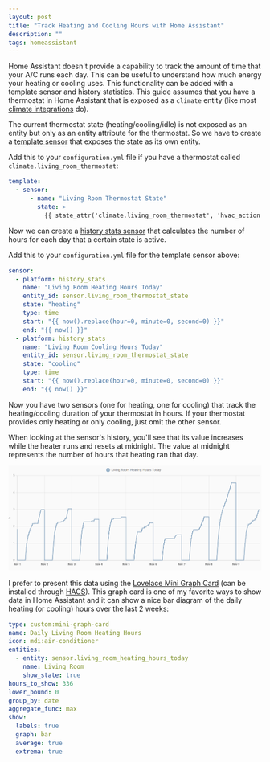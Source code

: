```yaml
---
layout: post
title: "Track Heating and Cooling Hours with Home Assistant"
description: ""
tags: homeassistant
---
```


Home Assistant doesn't provide a capability to track the amount of time that your A/C runs each day. This can be useful to understand how much energy your heating or cooling uses. This functionality can be added with a template sensor and history statistics. This guide assumes that you have a thermostat in Home Assistant that is exposed as a `climate` entity (like most [climate integrations](https://www.home-assistant.io/integrations/#climate) do).

The current thermostat state (heating/cooling/idle) is not exposed as an entity but only as an entity attribute for the thermostat. So we have to create a [template sensor](https://www.home-assistant.io/integrations/template/) that exposes the state as its own entity.

Add this to your `configuration.yml` file if you have a thermostat called `climate.living_room_thermostat`: 

```yaml
template:
  - sensor:
      - name: "Living Room Thermostat State"
        state: >
          {{ state_attr('climate.living_room_thermostat', 'hvac_action') }}
```

Now we can create a [history stats sensor](https://www.home-assistant.io/integrations/history_stats/) that calculates the number of hours for each day that a certain state is active.

Add this to your `configuration.yml` file for the template sensor above: 

```yaml
sensor:
  - platform: history_stats
    name: "Living Room Heating Hours Today"
    entity_id: sensor.living_room_thermostat_state
    state: "heating"
    type: time
    start: "{{ now().replace(hour=0, minute=0, second=0) }}"
    end: "{{ now() }}"
  - platform: history_stats
    name: "Living Room Cooling Hours Today"
    entity_id: sensor.living_room_thermostat_state
    state: "cooling"
    type: time
    start: "{{ now().replace(hour=0, minute=0, second=0) }}"
    end: "{{ now() }}"
```

Now you have two sensors (one for heating, one for cooling) that track the heating/cooling duration of your thermostat in hours. If your thermostat provides only heating or only cooling, just omit the other sensor.

When looking at the sensor's history, you'll see that its value increases while the heater runs and resets at midnight. The value at midnight represents the number of hours that heating ran that day.

![Heating Hours History in Home Assistant](/assets/images/home-assistant-heating-sensor-history.png)

I prefer to present this data using the [Lovelace Mini Graph Card](https://github.com/kalkih/mini-graph-card) (can be installed through [HACS](https://hacs.xyz)). This graph card is one of my favorite ways to show data in Home Assistant and it can show a nice bar diagram of the daily heating (or cooling) hours over the last 2 weeks:

```yaml
type: custom:mini-graph-card
name: Daily Living Room Heating Hours
icon: mdi:air-conditioner
entities:
  - entity: sensor.living_room_heating_hours_today
    name: Living Room
    show_state: true
hours_to_show: 336
lower_bound: 0
group_by: date
aggregate_func: max
show:
  labels: true
  graph: bar
  average: true
  extrema: true
```










